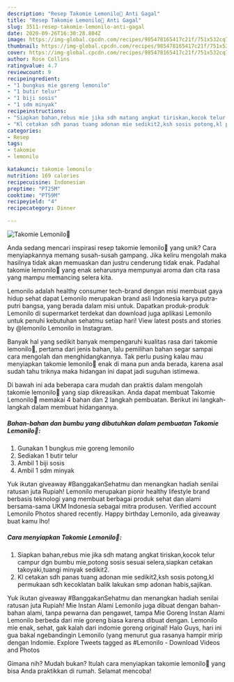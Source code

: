 ```yaml
---
description: "Resep Takomie Lemonilo🍡 Anti Gagal"
title: "Resep Takomie Lemonilo🍡 Anti Gagal"
slug: 3511-resep-takomie-lemonilo-anti-gagal
date: 2020-09-26T16:30:28.804Z
image: https://img-global.cpcdn.com/recipes/985478165417c21f/751x532cq70/takomie-lemonilo🍡-foto-resep-utama.jpg
thumbnail: https://img-global.cpcdn.com/recipes/985478165417c21f/751x532cq70/takomie-lemonilo🍡-foto-resep-utama.jpg
cover: https://img-global.cpcdn.com/recipes/985478165417c21f/751x532cq70/takomie-lemonilo🍡-foto-resep-utama.jpg
author: Rose Collins
ratingvalue: 4.7
reviewcount: 9
recipeingredient:
- "1 bungkus mie goreng lemonilo"
- "1 butir telur"
- "1 biji sosis"
- "1 sdm minyak"
recipeinstructions:
- "Siapkan bahan,rebus mie jika sdh matang angkat tiriskan,kocok telur campur dgn bumbu mie,potong sosis sesuai selera,siapkan cetakan takoyaki,tuangi minyak sedikit2."
- "Kl cetakan sdh panas tuang adonan mie sedikit2,ksh sosis potong,kl permukaan sdh kecoklatan balik lakukan smp adonan habis,sajikan."
categories:
- Resep
tags:
- takomie
- lemonilo

katakunci: takomie lemonilo 
nutrition: 169 calories
recipecuisine: Indonesian
preptime: "PT25M"
cooktime: "PT59M"
recipeyield: "4"
recipecategory: Dinner

---
```



![Takomie Lemonilo🍡](https://img-global.cpcdn.com/recipes/985478165417c21f/751x532cq70/takomie-lemonilo🍡-foto-resep-utama.jpg)

Anda sedang mencari inspirasi resep takomie lemonilo🍡 yang unik? Cara menyiapkannya memang susah-susah gampang. Jika keliru mengolah maka hasilnya tidak akan memuaskan dan justru cenderung tidak enak. Padahal takomie lemonilo🍡 yang enak seharusnya mempunyai aroma dan cita rasa yang mampu memancing selera kita.

Lemonilo adalah healthy consumer tech-brand dengan misi membuat gaya hidup sehat dapat Lemonilo merupakan brand asli Indonesia karya putra-putri bangsa, yang berada dalam misi untuk. Dapatkan produk-produk Lemonilo di supermarket terdekat dan download juga aplikasi Lemonilo untuk penuhi kebutuhan sehatmu setiap hari! View latest posts and stories by @lemonilo Lemonilo in Instagram.

Banyak hal yang sedikit banyak mempengaruhi kualitas rasa dari takomie lemonilo🍡, pertama dari jenis bahan, lalu pemilihan bahan segar sampai cara mengolah dan menghidangkannya. Tak perlu pusing kalau mau menyiapkan takomie lemonilo🍡 enak di mana pun anda berada, karena asal sudah tahu triknya maka hidangan ini dapat jadi suguhan istimewa.


Di bawah ini ada beberapa cara mudah dan praktis dalam mengolah takomie lemonilo🍡 yang siap dikreasikan. Anda dapat membuat Takomie Lemonilo🍡 memakai 4 bahan dan 2 langkah pembuatan. Berikut ini langkah-langkah dalam membuat hidangannya.

<!--inarticleads1-->

##### Bahan-bahan dan bumbu yang dibutuhkan dalam pembuatan Takomie Lemonilo🍡:

1. Gunakan 1 bungkus mie goreng lemonilo
1. Sediakan 1 butir telur
1. Ambil 1 biji sosis
1. Ambil 1 sdm minyak


Yuk ikutan giveaway #BanggakanSehatmu dan menangkan hadiah senilai ratusan juta Rupiah! Lemonilo merupakan pionir healthy lifestyle brand berbasis teknologi yang membuat berbagai produk sehat dan alami bersama-sama UKM Indonesia sebagai mitra produsen. Verified account Lemonilo Photos shared recently. Happy birthday Lemonilo, ada giveaway buat kamu lho! 

<!--inarticleads2-->

##### Cara menyiapkan Takomie Lemonilo🍡:

1. Siapkan bahan,rebus mie jika sdh matang angkat tiriskan,kocok telur campur dgn bumbu mie,potong sosis sesuai selera,siapkan cetakan takoyaki,tuangi minyak sedikit2.
1. Kl cetakan sdh panas tuang adonan mie sedikit2,ksh sosis potong,kl permukaan sdh kecoklatan balik lakukan smp adonan habis,sajikan.


Yuk ikutan giveaway #BanggakanSehatmu dan menangkan hadiah senilai ratusan juta Rupiah! Mie Instan Alami Lemonilo juga dibuat dengan bahan-bahan alami, tanpa pewarna dan pengawet, tampa Mie Goreng Instan Alami Lemonilo berbeda dari mie goreng biasa karena dibuat dengan. Lemonilo mie enak, sehat, gak kalah dari indomie goreng original! Halo Guys, hari ini gua bakal ngebandingin Lemonilo (yang menurut gua rasanya hampir mirip dengan Indomie. Explore Tweets tagged as #Lemonilo - Download Videos and Photos 

Gimana nih? Mudah bukan? Itulah cara menyiapkan takomie lemonilo🍡 yang bisa Anda praktikkan di rumah. Selamat mencoba!
